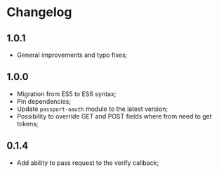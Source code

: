 # Changelog

## 1.0.1

- General improvements and typo fixes;

## 1.0.0

- Migration from ES5 to ES6 syntax;
- Pin dependencies;
- Update `passport-oauth` module to the latest version;
- Possibility to override GET and POST fields where from need to get tokens;

## 0.1.4

- Add ability to pass request to the verify callback;
